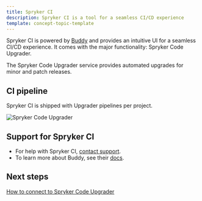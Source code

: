 ```yaml
---
title: Spryker CI
description: Spryker CI is a tool for a seamless CI/CD experience
template: concept-topic-template
---
```


Spryker CI is powered by [Buddy](https://buddy.works/) and provides an intuitive UI for a seamless CI/CD experience. It comes with the major functionality: Spryker Code Upgrader.

The Spryker Code Upgrader service provides automated upgrades for minor and patch releases.

## CI pipeline

Spryker CI is shipped with Upgrader pipelines per project.

![Spryker Code Upgrader](https://spryker.s3.eu-central-1.amazonaws.com/docs/paas%2B/dev/onboarding-to-spryker-code-upgrader/spryker-ci.md/spryker-code-upgrader.png)

## Support for Spryker CI

* For help with Spryker CI, [contact support](https://spryker.force.com/support/s/).
* To learn more about Buddy, see their [docs](https://buddy.works/docs).

## Next steps

[How to connect to Spryker Code Upgrader](/docs/paas-plus/dev/onboarding-to-spryker-code-upgrader/how-to-connect-spryker-code-upgrader.html)